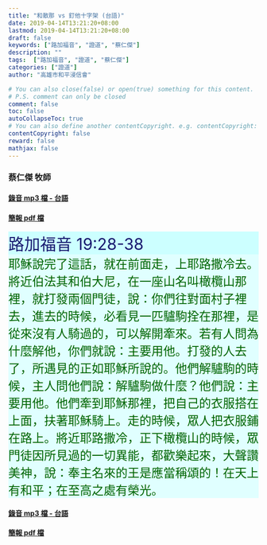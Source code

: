 ```yaml
---
title: "和散那 vs 釘他十字架 (台語)"
date: 2019-04-14T13:21:20+08:00
lastmod: 2019-04-14T13:21:20+08:00
draft: false
keywords: ["路加福音", "證道", "蔡仁傑"]
description: ""
tags:  ["路加福音", "證道", "蔡仁傑"]
categories: ["證道"]
author: "高雄市和平浸信會"

# You can also close(false) or open(true) something for this content.
# P.S. comment can only be closed
comment: false
toc: false
autoCollapseToc: true
# You can also define another contentCopyright. e.g. contentCopyright: "This is another copyright."
contentCopyright: false
reward: false
mathjax: false
---
```


### 蔡仁傑 牧師

#### [錄音 mp3 檔 - 台語](/mp3-s/s20190414t.mp3 "和散那 vs 釘他十字架 - 台語")

#### [簡報 pdf 檔](/pdf-s/s20190414t.pdf "和散那 vs 釘他十字架 - 台語")

<div style="background-color:#CCFFFF"><font size="6", color="#191970">
路加福音 19:28-38
</font>
</div>

<div style="background-color:#E0FFFF"><font size="5", color="#006400">
耶穌說完了這話，就在前面走，上耶路撒冷去。將近伯法其和伯大尼，在一座山名叫橄欖山那裡，就打發兩個門徒，說：你們往對面村子裡去，進去的時候，必看見一匹驢駒拴在那裡，是從來沒有人騎過的，可以解開牽來。若有人問為什麼解他，你們就說：主要用他。打發的人去了，所遇見的正如耶穌所說的。他們解驢駒的時候，主人問他們說：解驢駒做什麼？他們說：主要用他。他們牽到耶穌那裡，把自己的衣服搭在上面，扶著耶穌騎上。走的時候，眾人把衣服鋪在路上。將近耶路撒冷，正下橄欖山的時候，眾門徒因所見過的一切異能，都歡樂起來，大聲讚美神，說：奉主名來的王是應當稱頌的！在天上有和平；在至高之處有榮光。
</font>
</div>

#### [錄音 mp3 檔 - 台語](/mp3-s/s20190414t.mp3 "和散那 vs 釘他十字架 - 台語")

#### [簡報 pdf 檔](/pdf-s/s20190414t.pdf "和散那 vs 釘他十字架 - 台語")